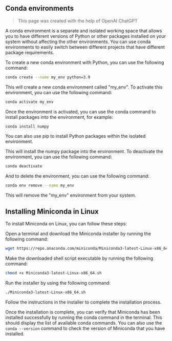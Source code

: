 ## Conda environments

> This page was created with the help of OpenAI ChatGPT

A conda environment is a separate and isolated working space that allows you to have different versions of Python or other packages installed on your system without affecting the other environments. You can use conda environments to easily switch between different projects that have different package requirements.

To create a new conda environment with Python, you can use the following command:

```bash
conda create --name my_env python=3.9
```

This will create a new conda environment called "my_env". To activate this environment, you can use the following command:

```bash
conda activate my_env
```

Once the environment is activated, you can use the conda command to install packages into the environment, for example:

```bash
conda install numpy
```

You can also use pip to install Python packages within the isolated environment.

This will install the numpy package into the environment. To deactivate the environment, you can use the following command:

```bash
conda deactivate
```

And to delete the environment, you can use the following command:

```bash
conda env remove --name my_env
```

This will remove the "my_env" environment from your system.

## Installing Miniconda in Linux

To install Miniconda on Linux, you can follow these steps:

Open a terminal and download the Miniconda installer by running the following command:

```bash
wget https://repo.anaconda.com/miniconda/Miniconda3-latest-Linux-x86_64.sh
```

Make the downloaded shell script executable by running the following command:

```bash
chmod +x Miniconda3-latest-Linux-x86_64.sh
```

Run the installer by using the following command:

```bash
./Miniconda3-latest-Linux-x86_64.sh
```

Follow the instructions in the installer to complete the installation process.

Once the installation is complete, you can verify that Miniconda has been installed successfully by running the conda command in the terminal. This should display the list of available conda commands. You can also use the `conda --version` command to check the version of Miniconda that you have installed.
